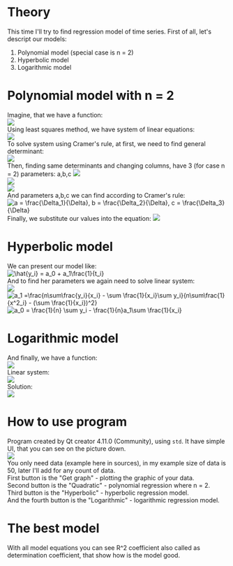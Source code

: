 # Theory
This time I'll try to find regression model of time series. First of all, let's descript our models:</br>
1. Polynomial model (special case is n = 2)
2. Hyperbolic model
3. Logarithmic model
# Polynomial model with n = 2
Imagine, that we have a function:</br>
<img src = "https://moluch.ru/blmcbn/49571/49571.008.png"></br>
Using least squares method, we have system of linear equations:</br>
<img src = "https://moluch.ru/blmcbn/49571/49571.019.png"></br>
To solve system using Cramer's rule, at first, we need to find general determinant:</br>
<img src = "https://moluch.ru/blmcbn/49571/49571.020.png"></br>
Then, finding same determinants and changing columns, have 3 (for case n = 2) parameters: a,b,c
<img src = "https://moluch.ru/blmcbn/49571/49571.021.png"></br>
<img src = "https://moluch.ru/blmcbn/49571/49571.022.png"></br>
<img src = "https://moluch.ru/blmcbn/49571/49571.023.png"></br>
And parameters a,b,c we can find according to Cramer's rule:
<img src="https://latex.codecogs.com/svg.image?a&space;=&space;\frac{\Delta_1}{\Delta},&space;b&space;=&space;\frac{\Delta_2}{\Delta},&space;c&space;=&space;\frac{\Delta_3}{\Delta}" title="a = \frac{\Delta_1}{\Delta}, b = \frac{\Delta_2}{\Delta}, c = \frac{\Delta_3}{\Delta}" /></br>
Finally, we substitute our values into the equation:
<img src = "https://moluch.ru/blmcbn/49571/49571.007.png"></br>
# Hyperbolic model
We can present our model like:</br>
<img src="https://latex.codecogs.com/svg.image?\hat{y_i}&space;=&space;a_0&space;&plus;&space;a_1\frac{1}{t_i}" title="\hat{y_i} = a_0 + a_1\frac{1}{t_i}" /></br>
And to find her parameters we again need to solve linear system:</br>
<img src = "https://sun9-8.userapi.com/impg/R0YyocrYvi1D0CW6_56NZb0c_C-ag9iit0iwBw/3og3iybJ_mc.jpg?size=236x123&quality=96&sign=e33b229c7320d09694df161ffbfc9333&type=album"></br>
<img src="https://latex.codecogs.com/svg.image?a_1&space;=\frac{n\sum\frac{y_i}{x_i}&space;-&space;\sum&space;\frac{1}{x_i}\sum&space;y_i}{n\sum\frac{1}{x^2_i}&space;-&space;(\sum&space;\frac{1}{x_i})^2}" title="a_1 =\frac{n\sum\frac{y_i}{x_i} - \sum \frac{1}{x_i}\sum y_i}{n\sum\frac{1}{x^2_i} - (\sum \frac{1}{x_i})^2}" /></br>
<img src="https://latex.codecogs.com/svg.image?a_0&space;=&space;\frac{1}{n}&space;\sum&space;y_i&space;-&space;\frac{1}{n}a_1\sum&space;\frac{1}{x_i}" title="a_0 = \frac{1}{n} \sum y_i - \frac{1}{n}a_1\sum \frac{1}{x_i}" /></br>
# Logarithmic model
And finally, we have a function:</br>
<img src = "http://simenergy.ru/MyArticles/Math_analysis_digital_processing/005/Ordinary_Least_Squares.files/image033.png"></br>
Linear system:</br>
<img src = "http://simenergy.ru/MyArticles/Math_analysis_digital_processing/005/Ordinary_Least_Squares.files/image034.png"></br>
Solution:</br>
<img src = "http://simenergy.ru/MyArticles/Math_analysis_digital_processing/005/Ordinary_Least_Squares.files/image035.png"></br>
# How to use program
Program created by Qt creator 4.11.0 (Community), using `std`. It have simple UI, that you can see on the picture down.</br>
<img src = "https://user-images.githubusercontent.com/56893467/116394176-a03bbc80-a833-11eb-90ae-6bf5e7857ed9.png"></br>
You only need data (example here in sources), in my example size of data is 50, later I'll add for any count of data.</br>
First button is the "Get graph" - plotting the graphic of your data.</br>
Second button is the "Quadratic" - polynomial regression where n = 2.</br>
Third button is the "Hyperbolic" - hyperbolic regression model.</br>
And the fourth button is the "Logarithmic" - logarithmic regression model.</br>
# The best model
With all model equations you can see R^2 coefficient also called as determination coefficient, that show how is the model good.</br>

